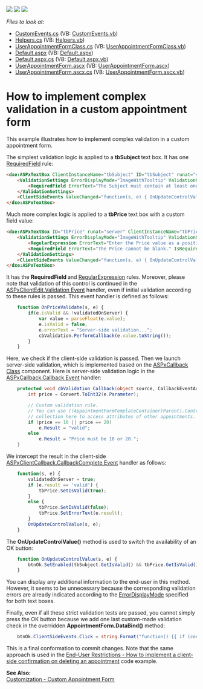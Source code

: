 <!-- default badges list -->
![](https://img.shields.io/endpoint?url=https://codecentral.devexpress.com/api/v1/VersionRange/128547145/13.1.4%2B)
[![](https://img.shields.io/badge/Open_in_DevExpress_Support_Center-FF7200?style=flat-square&logo=DevExpress&logoColor=white)](https://supportcenter.devexpress.com/ticket/details/E4157)
[![](https://img.shields.io/badge/📖_How_to_use_DevExpress_Examples-e9f6fc?style=flat-square)](https://docs.devexpress.com/GeneralInformation/403183)
<!-- default badges end -->
<!-- default file list -->
*Files to look at*:

* [CustomEvents.cs](./CS/WebSite/App_Code/CustomEvents.cs) (VB: [CustomEvents.vb](./VB/WebSite/App_Code/CustomEvents.vb))
* [Helpers.cs](./CS/WebSite/App_Code/Helpers.cs) (VB: [Helpers.vb](./VB/WebSite/App_Code/Helpers.vb))
* [UserAppointmentFormClass.cs](./CS/WebSite/App_Code/UserAppointmentFormClass.cs) (VB: [UserAppointmentFormClass.vb](./VB/WebSite/App_Code/UserAppointmentFormClass.vb))
* [Default.aspx](./CS/WebSite/Default.aspx) (VB: [Default.aspx](./VB/WebSite/Default.aspx))
* [Default.aspx.cs](./CS/WebSite/Default.aspx.cs) (VB: [Default.aspx.vb](./VB/WebSite/Default.aspx.vb))
* [UserAppointmentForm.ascx](./CS/WebSite/MyForms/UserAppointmentForm.ascx) (VB: [UserAppointmentForm.ascx](./VB/WebSite/MyForms/UserAppointmentForm.ascx))
* [UserAppointmentForm.ascx.cs](./CS/WebSite/MyForms/UserAppointmentForm.ascx.cs) (VB: [UserAppointmentForm.ascx.vb](./VB/WebSite/MyForms/UserAppointmentForm.ascx.vb))
<!-- default file list end -->
# How to implement complex validation in a custom appointment form


<p>This example illustrates how to implement complex validation in a custom appointment form.</p><p>The simplest validation logic is applied to a <strong>tbSubject </strong>text box. It has one <a href="http://documentation.devexpress.com/#AspNet/DevExpressWebASPxEditorsValidationSettings_RequiredFieldtopic"><u>RequiredField</u></a> rule:<br />
</p>

```aspx
<dxe:ASPxTextBox ClientInstanceName="tbSubject" ID="tbSubject" runat="server" Width="100%" Text='<%# ((UserAppointmentFormTemplateContainer)Container).Appointment.Subject %>' >
    <ValidationSettings ErrorDisplayMode="ImageWithTooltip" ValidationGroup="CustomAppointmentForm">
        <RequiredField ErrorText="The Subject must contain at least one character." IsRequired="True" />
    </ValidationSettings>
    <ClientSideEvents ValueChanged="function(s, e) { OnUpdateControlValue(s, e); }" />
</dxe:ASPxTextBox>

```

<p>Much more complex logic is applied to a <strong>tbPrice </strong>text box with a custom field value:<br />
</p>

```aspx
<dxe:ASPxTextBox ID="tbPrice" runat="server" ClientInstanceName="tbPrice" Width="100%" Text='<%# ((UserAppointmentFormTemplateContainer)Container).Field1 %>' BackColor="Ivory">
    <ValidationSettings ErrorDisplayMode="ImageWithTooltip" ValidationGroup="CustomAppointmentForm">
        <RegularExpression ErrorText="Enter the Price value as a positive decimal." ValidationExpression="(^(\d*)\.(\d*)$)|(^\d*$)" />
        <RequiredField ErrorText="The Price cannot be blank." IsRequired="True" />
    </ValidationSettings>
    <ClientSideEvents ValueChanged="function(s, e) { OnUpdateControlValue(s, e); }" Validation="function(s, e) { OnPriceValidate(s, e); }" KeyDown="function(s, e) { validatedOnServer = false; }" />
</dxe:ASPxTextBox>

```

<p>It has the <strong>RequiredField </strong>and <a href="http://documentation.devexpress.com/#AspNet/DevExpressWebASPxEditorsValidationSettings_RegularExpressiontopic"><u>RegularExpression</u></a> rules. Moreover, please note that validation of this control is continued in the <a href="http://documentation.devexpress.com/#AspNet/DevExpressWebASPxEditorsScriptsASPxClientEdit_Validationtopic"><u>ASPxClientEdit.Validation Event</u></a> handler, even if initial validation according to these rules is passed. This event handler is defined as follows:<br />
</p>

```js
    function OnPriceValidate(s, e) {
        if(e.isValid && !validatedOnServer) {
            var value = parseFloat(e.value);
            e.isValid = false;
            e.errorText = "Server-side validation...";
            cbValidation.PerformCallback(e.value.toString());
        }
    }

```

<p>Here, we check if the client-side validation is passed. Then we launch server-side validation, which is implemented based on the <a href="http://documentation.devexpress.com/#AspNet/clsDevExpressWebASPxCallbackASPxCallbacktopic"><u>ASPxCallback Class</u></a> component. Here is server-side validation logic in the <a href="http://documentation.devexpress.com/#AspNet/DevExpressWebASPxCallbackASPxCallback_Callbacktopic"><u>ASPxCallback.Callback Event</u></a> handler:<br />
</p>

```cs
    protected void cbValidation_Callback(object source, CallbackEventArgs e) {
        int price = Convert.ToInt32(e.Parameter);

        // Custom validation rule.
        // You can use ((AppointmentFormTemplateContainer)Parent).Control.Storage.Appointments
        // collection here to access attributes of other appointments.
        if (price == 10 || price == 20)
            e.Result = "valid";
        else
            e.Result = "Price must be 10 or 20.";
    }

```

<p>We intercept the result in the client-side <a href="http://documentation.devexpress.com/#AspNet/DevExpressWebASPxCallbackScriptsASPxClientCallback_CallbackCompletetopic"><u>ASPxClientCallback.CallbackComplete Event</u></a> handler as follows:<br />
</p>

```js
    function(s, e) { 
        validatedOnServer = true;
        if (e.result == 'valid') {
            tbPrice.SetIsValid(true); 
        }
        else {
            tbPrice.SetIsValid(false); 
            tbPrice.SetErrorText(e.result);
        }
        OnUpdateControlValue(s, e); 
    }

```

<p>The <strong>OnUpdateControlValue()</strong> method is used to switch the availability of an OK button:<br />
</p>

```js
    function OnUpdateControlValue(s, e) {
        btnOk.SetEnabled(tbSubject.GetIsValid() && tbPrice.GetIsValid());
    }

```

<p>You can display any additional information to the end-user in this method. However, it seems to be unnecessary because the corresponding validation errors are already indicated according to the <a href="http://documentation.devexpress.com/#AspNet/DevExpressWebASPxEditorsErrorDisplayModeEnumtopic"><u>ErrorDisplayMode</u></a> specified for both text boxes.</p><p>Finally, even if all these strict validation tests are passed, you cannot simply press the OK button because we add one last custom-made validation check in the overridden <strong>AppointmentForm.DataBind()</strong> method:<br />
</p>

```cs
    btnOk.ClientSideEvents.Click = string.Format("function() {{ if (confirm('Apply changes?')) aspxAppointmentSave('{0}'); }}", container.Control.ClientID);

```

<p>This is a final conformation to commit changes. Note that the same approach is used in the <a href="https://www.devexpress.com/Support/Center/p/E3999">End-User Restrictions - How to implement a client-side confirmation on deleting an appointment</a> code example.</p><p><strong>See Also:</strong><br />
<a href="http://demos.devexpress.com/ASPxSchedulerDemos/Customization/CustomAppointmentForm.aspx"><u>Customization - Custom Appointment Form</u></a></p>

<br/>


